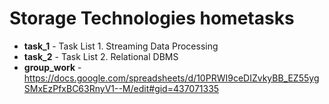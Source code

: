 # Storage Technologies hometasks

* **task_1** - Task List 1. Streaming Data Processing
* **task_2** - Task List 2. Relational DBMS
* **group_work** - https://docs.google.com/spreadsheets/d/10PRWI9ceDIZvkyBB_EZ55ygSMxEzPfxBC63RnyV1--M/edit#gid=437071335
